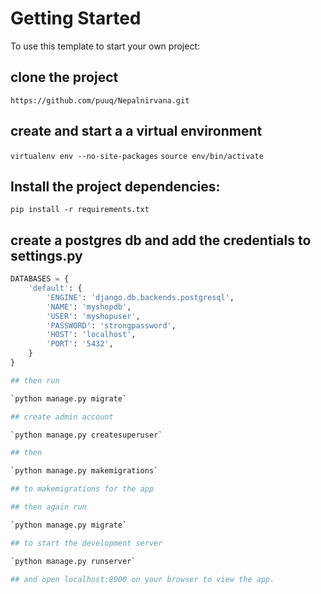 # Getting Started
To use this template to start your own project:

## clone the project

`https://github.com/puuq/Nepalnirvana.git`

## create and start a a virtual environment

`virtualenv env --no-site-packages`
`source env/bin/activate`

## Install the project dependencies:

`pip install -r requirements.txt`

## create a postgres db and add the credentials to settings.py

```python
DATABASES = {
    'default': {
        'ENGINE': 'django.db.backends.postgresql',
        'NAME': 'myshopdb',
        'USER': 'myshopuser',
        'PASSWORD': 'strongpassword',
        'HOST': 'localhost',
        'PORT': '5432',
    }
}

## then run

`python manage.py migrate`

## create admin account

`python manage.py createsuperuser`

## then

`python manage.py makemigrations`

## to makemigrations for the app

## then again run

`python manage.py migrate`

## to start the development server

`python manage.py runserver`

## and open localhost:8000 on your browser to view the app.
